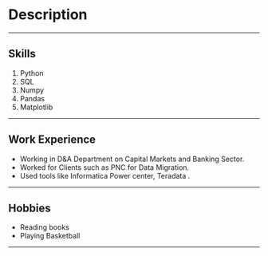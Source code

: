 # Description

---

## Skills

1) Python
2) SQL
3) Numpy
4) Pandas
5) Matplotlib

---

## Work Experience

* Working in D&A Department on Capital Markets and Banking Sector.
* Worked for Clients such as PNC for Data Migration.
* Used tools like Informatica Power center, Teradata .

---

## Hobbies

* Reading books
* Playing Basketball

---
